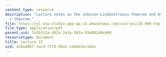 ```yaml
---
content_type: resource
description: "Lecture notes on the Johnson-Lindenstrauss theorem and Dvoretsky\u2019\
  s theorem."
file: https://ol-ocw-studio-app-qa.s3.amazonaws.com/courses/18-409-topics-in-theoretical-computer-science-an-algorithmists-toolkit-fall-2009/a50a48bf7ac9727888a11a9eb3ec16ee_MIT18_409F09_scribe17.pdf
file_type: application/pdf
parent_uid: 7a3b312a-402a-2e2a-501a-03e802d0e460
resourcetype: Document
title: Lecture 17
uid: a50a48bf-7ac9-7278-88a1-1a9eb3ec16ee
---
```

